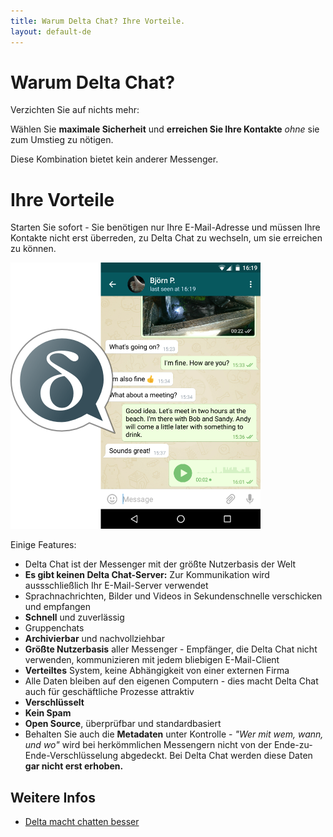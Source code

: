 ```yaml
---
title: Warum Delta Chat? Ihre Vorteile.
layout: default-de
---
```


# Warum Delta Chat?

<!-- Mit Delta Chat müssen Sie, anders als bei anderen Messengern, auch nichts Verzichten: -->
Verzichten Sie auf nichts mehr:

Wählen Sie **maximale Sicherheit** und **erreichen Sie Ihre Kontakte** _ohne_ sie zum Umstieg zu nötigen.

Diese Kombination bietet kein anderer Messenger.

# Ihre Vorteile

<!--
allg: positiv formulieren!

**Verzichten Sie auf nichts** - behalten Sie die Kontrolle über Ihre Daten und erreichen Sie dennoch alle Kontakte.

Verzichten Sie auf nichts - weder auf Datenschutz und Sicherheit noch darauf, alle Ihre Kontakte zu erreichen.

Bei _herkömmlichen_ Messengern müssen Sie entweder auf Datenschutz und 
Privatspähre verzichten _oder_ Sie verzichten darauf, einen
großteil Ihrer Kontakte zu erreichen.
Bei **Delta Chat** müssen Sie auf **nichts verzichten!**
-->

Starten  Sie sofort - Sie benötigen nur Ihre E-Mail-Adresse und müssen Ihre Kontakte nicht erst überreden, zu Delta Chat zu wechseln, um sie erreichen zu können.

![Screenshot](../assets/features/start-img4.png)

Einige Features:

- Delta Chat ist der Messenger mit der größte Nutzerbasis der Welt
- **Es gibt keinen Delta Chat-Server:** Zur Kommunikation wird aussschließlich Ihr E-Mail-Server verwendet
- Sprachnachrichten, Bilder und Videos in Sekundenschnelle verschicken und empfangen
- **Schnell** und zuverlässig
- Gruppenchats
- **Archivierbar** und nachvollziehbar
- **Größte Nutzerbasis** aller Messenger - Empfänger, die Delta Chat nicht verwenden, kommunizieren mit jedem bliebigen E-Mail-Client
- **Verteiltes** System, keine Abhängigkeit von einer externen Firma
- Alle Daten bleiben auf den eigenen Computern - dies macht Delta Chat auch für geschäftliche Prozesse attraktiv
- **Verschlüsselt**
- **Kein Spam**
- **Open Source**, überprüfbar und standardbasiert
- Behalten Sie auch die **Metadaten** unter Kontrolle - _"Wer mit wem, wann, und wo"_ wird bei
  herkömmlichen Messengern nicht von der Ende-zu-Ende-Verschlüsselung abgedeckt. 
  Bei Delta Chat werden diese Daten **gar nicht erst erhoben.**

## Weitere Infos

- [Delta macht chatten besser](delta-macht-chatten-besser)
